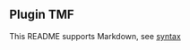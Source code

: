 ## Plugin TMF

This README supports Markdown, see [syntax](https://help.github.com/articles/markdown-basics/)

